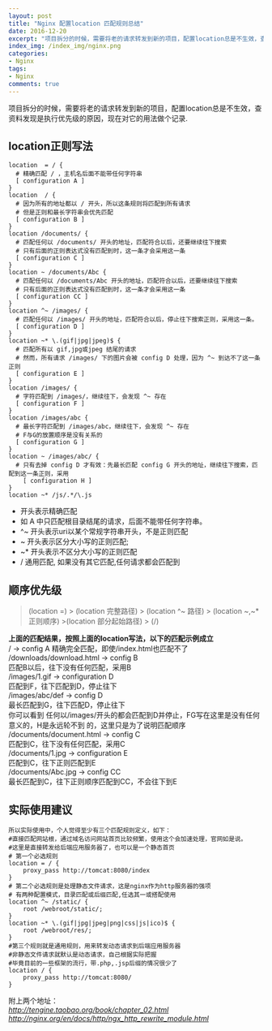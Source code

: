 ```yaml
---
layout: post
title: "Nginx 配置location 匹配规则总结"
date: 2016-12-20
excerpt: "项目拆分的时候，需要将老的请求转发到新的项目，配置location总是不生效，查资料发现是执行优先级的原因，现在对它的用法做个记录"
index_img: /index_img/nginx.png
categories: 
- Nginx
tags: 
- Nginx
comments: true
---
```


项目拆分的时候，需要将老的请求转发到新的项目，配置location总是不生效，查资料发现是执行优先级的原因，现在对它的用法做个记录.

## location正则写法

```vim
location  = / {
  # 精确匹配 / ，主机名后面不能带任何字符串
  [ configuration A ]
}
location  / {
  # 因为所有的地址都以 / 开头，所以这条规则将匹配到所有请求
  # 但是正则和最长字符串会优先匹配
  [ configuration B ]
}
location /documents/ {
  # 匹配任何以 /documents/ 开头的地址，匹配符合以后，还要继续往下搜索
  # 只有后面的正则表达式没有匹配到时，这一条才会采用这一条
  [ configuration C ]
}
location ~ /documents/Abc {
  # 匹配任何以 /documents/Abc 开头的地址，匹配符合以后，还要继续往下搜索
  # 只有后面的正则表达式没有匹配到时，这一条才会采用这一条
  [ configuration CC ]
}
location ^~ /images/ {
  # 匹配任何以 /images/ 开头的地址，匹配符合以后，停止往下搜索正则，采用这一条。
  [ configuration D ]
}
location ~* \.(gif|jpg|jpeg)$ {
  # 匹配所有以 gif,jpg或jpeg 结尾的请求
  # 然而，所有请求 /images/ 下的图片会被 config D 处理，因为 ^~ 到达不了这一条正则
  [ configuration E ]
}
location /images/ {
  # 字符匹配到 /images/，继续往下，会发现 ^~ 存在
  [ configuration F ]
}
location /images/abc {
  # 最长字符匹配到 /images/abc，继续往下，会发现 ^~ 存在
  # F与G的放置顺序是没有关系的
  [ configuration G ]
}
location ~ /images/abc/ {
  # 只有去掉 config D 才有效：先最长匹配 config G 开头的地址，继续往下搜索，匹配到这一条正则，采用
    [ configuration H ]
}
location ~* /js/.*/\.js
```
* 开头表示精确匹配
* 如 A 中只匹配根目录结尾的请求，后面不能带任何字符串。
* ^~ 开头表示uri以某个常规字符串开头，不是正则匹配
* ~ 开头表示区分大小写的正则匹配;
* ~* 开头表示不区分大小写的正则匹配
* / 通用匹配, 如果没有其它匹配,任何请求都会匹配到

## 顺序优先级
>(location =) > (location 完整路径) > (location ^~ 路径) > (location ~,~* 正则顺序)  >(location 部分起始路径) > (/)

**上面的匹配结果，按照上面的location写法，以下的匹配示例成立**  
/ -> config A
精确完全匹配，即使/index.html也匹配不了  
/downloads/download.html -> config B  
匹配B以后，往下没有任何匹配，采用B  
/images/1.gif -> configuration D  
匹配到F，往下匹配到D，停止往下  
/images/abc/def -> config D  
最长匹配到G，往下匹配D，停止往下  
你可以看到 任何以/images/开头的都会匹配到D并停止，FG写在这里是没有任何意义的，H是永远轮不到  的，这里只是为了说明匹配顺序  
/documents/document.html -> config C  
匹配到C，往下没有任何匹配，采用C  
/documents/1.jpg -> configuration E  
匹配到C，往下正则匹配到E  
/documents/Abc.jpg -> config CC  
最长匹配到C，往下正则顺序匹配到CC，不会往下到E  

## 实际使用建议
```
所以实际使用中，个人觉得至少有三个匹配规则定义，如下：
#直接匹配网站根，通过域名访问网站首页比较频繁，使用这个会加速处理，官网如是说。
#这里是直接转发给后端应用服务器了，也可以是一个静态首页
# 第一个必选规则
location = / {
    proxy_pass http://tomcat:8080/index
}
# 第二个必选规则是处理静态文件请求，这是nginx作为http服务器的强项
# 有两种配置模式，目录匹配或后缀匹配,任选其一或搭配使用
location ^~ /static/ {
    root /webroot/static/;
}
location ~* \.(gif|jpg|jpeg|png|css|js|ico)$ {
    root /webroot/res/;
}
#第三个规则就是通用规则，用来转发动态请求到后端应用服务器
#非静态文件请求就默认是动态请求，自己根据实际把握
#毕竟目前的一些框架的流行，带.php,.jsp后缀的情况很少了
location / {
    proxy_pass http://tomcat:8080/
}
```
附上两个地址：  
*http://tengine.taobao.org/book/chapter_02.html*  
*http://nginx.org/en/docs/http/ngx_http_rewrite_module.html*




